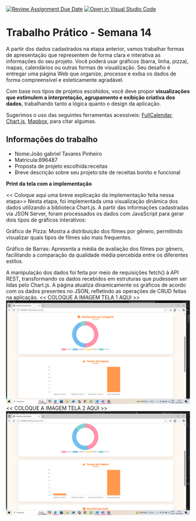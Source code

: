 [![Review Assignment Due Date](https://classroom.github.com/assets/deadline-readme-button-22041afd0340ce965d47ae6ef1cefeee28c7c493a6346c4f15d667ab976d596c.svg)](https://classroom.github.com/a/1KoZzKx1)
[![Open in Visual Studio Code](https://classroom.github.com/assets/open-in-vscode-2e0aaae1b6195c2367325f4f02e2d04e9abb55f0b24a779b69b11b9e10269abc.svg)](https://classroom.github.com/online_ide?assignment_repo_id=19701470&assignment_repo_type=AssignmentRepo)

# Trabalho Prático - Semana 14

A partir dos dados cadastrados na etapa anterior, vamos trabalhar formas de apresentação que representem de forma clara e interativa as informações do seu projeto. Você poderá usar gráficos (barra, linha, pizza), mapas, calendários ou outras formas de visualização. Seu desafio é entregar uma página Web que organize, processe e exiba os dados de forma compreensível e esteticamente agradável.

Com base nos tipos de projetos escohidos, você deve propor **visualizações que estimulem a interpretação, agrupamento e exibição criativa dos dados**, trabalhando tanto a lógica quanto o design da aplicação.

Sugerimos o uso das seguintes ferramentas acessíveis: [FullCalendar](https://fullcalendar.io/), [Chart.js](https://www.chartjs.org/), [Mapbox](https://docs.mapbox.com/api/), para citar algumas.

## Informações do trabalho

- Nome:João gabriel Tavares Pinheiro
- Matricula:896487
- Proposta de projeto escolhida:receitas
- Breve descrição sobre seu projeto:site de receitas bonito e funcional

**Print da tela com a implementação**

<< Coloque aqui uma breve explicação da implementação feita nessa etapa>>
Nesta etapa, foi implementada uma visualização dinâmica dos dados utilizando a biblioteca Chart.js. A partir das informações cadastradas via JSON Server, foram processados os dados com JavaScript para gerar dois tipos de gráficos interativos:

Gráfico de Pizza: Mostra a distribuição dos filmes por gênero, permitindo visualizar quais tipos de filmes são mais frequentes.

Gráfico de Barras: Apresenta a média de avaliação dos filmes por gênero, facilitando a comparação da qualidade média percebida entre os diferentes estilos.

A manipulação dos dados foi feita por meio de requisições fetch() à API REST, transformando os dados recebidos em estruturas que pudessem ser lidas pelo Chart.js. A página atualiza dinamicamente os gráficos de acordo com os dados presentes no JSON, refletindo as operações de CRUD feitas na aplicação.
<<  COLOQUE A IMAGEM TELA 1 AQUI >>
![alt text](image.png)
<<  COLOQUE A IMAGEM TELA 2 AQUI >>
![alt text](image-1.png)